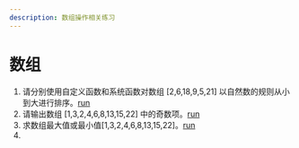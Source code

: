```yaml
---
description: 数组操作相关练习
---
```


# 数组

1. 请分别使用自定义函数和系统函数对数组 [2,6,18,9,5,21]  以自然数的规则从小到大进行排序。[run](https://jsbin.com/yufezub/edit?html,js,console)<br/>
2. 请输出数组 [1,3,2,4,6,8,13,15,22] 中的奇数项。[run]()<br/>
3. 求数组最大值或最小值[1,3,2,4,6,8,13,15,22]。[run]()<br/>
4. 

   